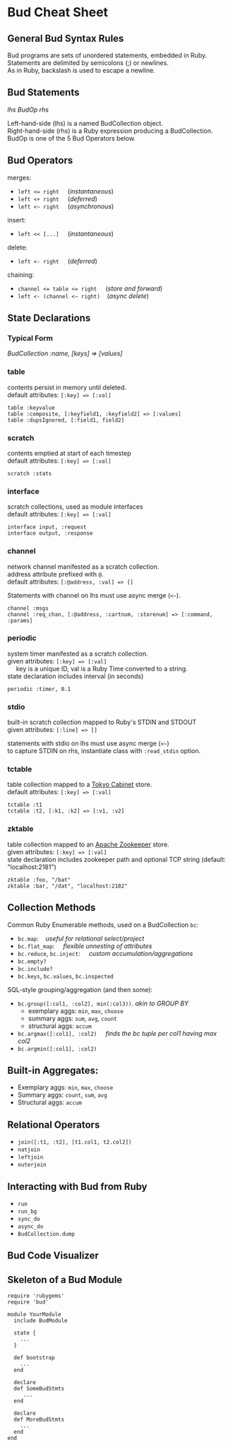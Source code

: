 # Bud Cheat Sheet #

## General Bud Syntax Rules ##
Bud programs are sets of unordered statements, embedded in Ruby.<br>
Statements are delimited by semicolons (;) or newlines. <br>
As in Ruby, backslash is used to escape a newline.<br>

## Bud Statements ##
*lhs BudOp rhs*

Left-hand-side (lhs) is a named BudCollection object.<br>
Right-hand-side (rhs) is a Ruby expression producing a BudCollection.<br>
BudOp is one of the 5 Bud Operators below.

## Bud Operators ##
merges:

* `left <= right` &nbsp;&nbsp;&nbsp; (*instantaneous*)
* `left <+ right` &nbsp;&nbsp;&nbsp; (*deferred*)
* `left <~ right` &nbsp;&nbsp;&nbsp; (*asynchronous*)

insert:

* `left << [...]` &nbsp;&nbsp;&nbsp; (*instantaneous*)

delete:

* `left <- right` &nbsp;&nbsp;&nbsp; (*deferred*)

chaining:

* `channel <= table <= right` &nbsp;&nbsp;&nbsp;   (*store and forward*)
* `left <- (channel <~ right)`&nbsp;&nbsp;&nbsp;   (*async delete*)

## State Declarations ##
### Typical Form ###
*BudCollection :name, [keys] => [values]*

### table ###
contents persist in memory until deleted.<br>
default attributes: `[:key] => [:val]`

    table :keyvalue
    table :composite, [:keyfield1, :keyfield2] => [:values]
    table :dupsIgnored, [:field1, field2]

### scratch ###
contents emptied at start of each timestep<br>
default attributes: `[:key] => [:val]`

    scratch :stats

### interface ###
scratch collections, used as module interfaces<br>
default attributes: `[:key] => [:val]`

    interface input, :request
    interface output, :response

### channel ###
network channel manifested as a scratch collection.  <br>
address attribute prefixed with `@`.  <br>
default attributes: `[:@address, :val] => []`

Statements with channel on lhs must use async merge (`<~`).


    channel :msgs      
    channel :req_chan, [:@address, :cartnum, :storenum] => [:command, :params]


### periodic ###
system timer manifested as a scratch collection.<br>
given attributes: `[:key] => [:val]`<br>
&nbsp;&nbsp;&nbsp;&nbsp; key is a unique ID, val is a Ruby Time converted to a string.<br>
state declaration includes interval (in seconds)

    periodic :timer, 0.1
    
### stdio ###
built-in scratch collection mapped to Ruby's STDIN and STDOUT<br>
given attributes: `[:line] => []`

statements with stdio on lhs must use async merge (`<~`)<br>
to capture STDIN on rhs, instantiate class with `:read_stdin` option.<br>

### tctable ###
table collection mapped to a [Tokyo Cabinet](http://fallabs.com/tokyocabinet/) store.<br>
default attributes: `[:key] => [:val]`

    tctable :t1
    tctable :t2, [:k1, :k2] => [:v1, :v2]
    

### zktable ###
table collection mapped to an [Apache Zookeeper](http://hadoop.apache.org/zookeeper/) store.<br>
given attributes: `[:key] => [:val]`<br>
state declaration includes zookeeper path
and optional TCP string (default: "localhost:2181")<br>

    zktable :foo, "/bat"
    zktable :bar, "/dat", "localhost:2182"


## Collection Methods ##
Common Ruby Enumerable methods, used on a BudCollection `bc`:

* `bc.map`: &nbsp;&nbsp;&nbsp;*useful for relational select/project*
* `bc.flat_map`: &nbsp;&nbsp;&nbsp; *flexible unnesting of attributes*
* `bc.reduce`, `bc.inject`: &nbsp;&nbsp;&nbsp; *custom accumulation/aggregations*
* `bc.empty?`
* `bc.include?`
* `bc.keys`, `bc.values`, `bc.inspected`

SQL-style grouping/aggregation (and then some):

* `bc.group([:col1, :col2], min(:col3))`.  *akin to GROUP BY*
  * exemplary aggs: `min`, `max`, `choose`
  * summary aggs: `sum`, `avg`, `count`
  * structural aggs: `accum`
* `bc.argmax([:col1], :col2)` &nbsp;&nbsp;&nbsp; *finds the bc tuple per col1 having max col2*
* `bc.argmin([:col1], :col2)`

## Built-in Aggregates: ##

* Exemplary aggs: `min`, `max`, `choose`
* Summary aggs: `count`, `sum`, `avg`
* Structural aggs: `accum`

## Relational Operators ###

* `join([:t1, :t2], [t1.col1, t2.col2])`
* `natjoin`
* `leftjoin`
* `outerjoin`

## Interacting with Bud from Ruby ##
* `run`
* `run_bg`
* `sync_do`
* `async_do`
* `BudCollection.dump`

## Bud Code Visualizer ##



## Skeleton of a Bud Module ##

    require 'rubygems'
    require 'bud'

    module YourModule
      include BudModule
  
      state {
        ...
      }
  
      def bootstrap
        ...
      end
  
      declare 
      def SomeBudStmts
         ...
      end

      declare
      def MoreBudStmts
        ...
      end
    end

